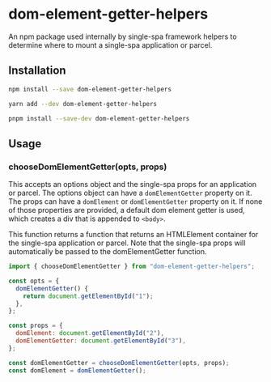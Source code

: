 # dom-element-getter-helpers

An npm package used internally by single-spa framework helpers to determine where to mount a single-spa application or parcel.

## Installation

```sh
npm install --save dom-element-getter-helpers

yarn add --dev dom-element-getter-helpers

pnpm install --save-dev dom-element-getter-helpers
```

## Usage

### chooseDomElementGetter(opts, props)

This accepts an options object and the single-spa props for an application or parcel. The options object can have a `domElementGetter` property on it. The props can have a `domElement` or `domElementGetter` property on it. If none of those properties are provided, a default dom element getter is used, which creates a div that is appended to `<body>`.

This function returns a function that returns an HTMLElement container for the single-spa application or parcel. Note that the single-spa props will automatically be passed to the domElementGetter function.

```js
import { chooseDomElementGetter } from "dom-element-getter-helpers";

const opts = {
  domElementGetter() {
    return document.getElementById("1");
  },
};

const props = {
  domElement: document.getElementById("2"),
  domElementGetter: document.getElementById("3"),
};

const domElementGetter = chooseDomElementGetter(opts, props);
const domElement = domElementGetter();
```
